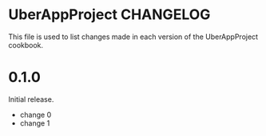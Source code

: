 # UberAppProject CHANGELOG

This file is used to list changes made in each version of the UberAppProject cookbook.

# 0.1.0

Initial release.

- change 0
- change 1

